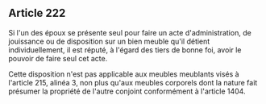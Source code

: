 Article 222
----
Si l'un des époux se présente seul pour faire un acte d'administration, de
jouissance ou de disposition sur un bien meuble qu'il détient individuellement,
il est réputé, à l'égard des tiers de bonne foi, avoir le pouvoir de faire seul
cet acte.

Cette disposition n'est pas applicable aux meubles meublants visés à l'article
215, alinéa 3, non plus qu'aux meubles corporels dont la nature fait présumer la
propriété de l'autre conjoint conformément à l'article 1404.
